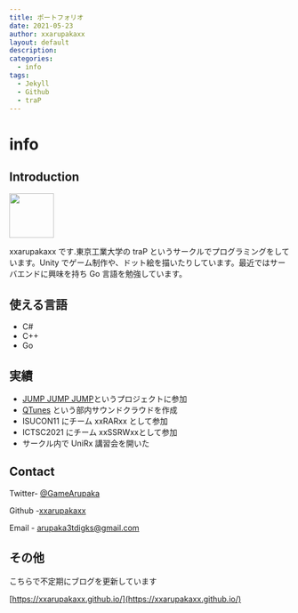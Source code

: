 ```yaml
---
title: ポートフォリオ
date: 2021-05-23
author: xxarupakaxx
layout: default
description:
categories:
  - info
tags:
  - Jekyll
  - Github
  - traP
---
```


# info

## Introduction

<img src="https://user-images.githubusercontent.com/67729473/120451954-d50bd800-c3cc-11eb-92dd-84e20cbd323c.png" width="80">

xxarupakaxx です.東京工業大学の traP というサークルでプログラミングをしています。Unity でゲーム制作や、ドット絵を描いたりしています。最近ではサーバエンドに興味を持ち Go 言語を勉強しています。

## 使える言語

- C#
- C++
- Go

## 実績

- [JUMP JUMP JUMP](https://play.google.com/store/apps/details?id=com.traP.JumpJumpJump)というプロジェクトに参加
- [QTunes](https://trap.jp/post/1315/) という部内サウンドクラウドを作成
- ISUCON11 にチーム xxRARxx として参加
- ICTSC2021 にチーム xxSSRWxxとして参加
- サークル内で UniRx 講習会を開いた

## Contact

Twitter- [@GameArupaka](https://twitter.com/GameArupaka)

Github -[xxarupakaxx](https://github.com/xxarupakaxx)

Email - arupaka3tdigks@gmail.com

## その他

こちらで不定期にブログを更新しています

[https://xxarupakaxx.github.io/](https://xxarupakaxx.github.io/)

